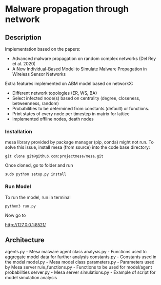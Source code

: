 # Malware propagation through network

## Description

Implementation based on the papers:
- Advanced malware propagation on random complex networks (Del Rey et al. 2020)
- A New Individual-Based Model to Simulate Malware Propagation in Wireless Sensor Networks


Extra features implemented on ABM model based on networkX:
- Different network topologies (ER, WS, BA)
- Select infected node(s) based on centrality (degree, closeness, betweenness, random)
- Probabilities to be determined from constants (default) or functions.
- Print states of every node per timestep in matrix for lattice
- Implemented offline nodes, death nodes

### Installation

mesa library provided by package manager (pip, conda) might not run.
To solve this issue, install mesa (from source) into the code base directory:

```
git clone git@github.com:projectmesa/mesa.git
```

Once cloned, go to folder and run

```
sudo python setup.py install
```

### Run Model

To run the model, run in terminal

```
python3 run.py
```

Now go to

http://127.0.0.1:8521/

## Architecture

agents.py - Mesa malware agent class
analysis.py - Functions used to aggregate model data for further analysis
constants.py - Constants used in the model
model.py - Mesa model class
parameters.py - Parameters used by Mesa server
rule_functions.py - Functions to be used for model/agent probabilities
server.py - Mesa server
simulations.py - Example of script for model simulation analysis
